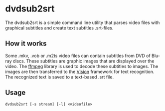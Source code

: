 # dvdsub2srt
The dvdsub2srt is a simple command line utility that parses video files with graphical subtitles and create text subtitles .srt-files.

## How it works
Some .mkv, .vob or .m2ts video files can contain subtitles from DVD of Blu-ray discs. These subtitles are graphic images that are displayed over the video. The [ffmpeg](https://www.ffmpeg.org/) library is used to decode these subtitles to images. The images are then transferred to the [Vision](https://developer.apple.com/documentation/vision/) framework for text recognition. The recognized text is saved to a text-based .srt file.

## Usage
```
dvdsub2srt [-s stream] [-l] <videofile>
```


 
